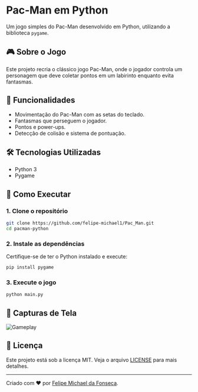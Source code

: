 # Pac-Man em Python

Um jogo simples do Pac-Man desenvolvido em Python, utilizando a biblioteca `pygame`.

## 🎮 Sobre o Jogo
Este projeto recria o clássico jogo Pac-Man, onde o jogador controla um personagem que deve coletar pontos em um labirinto enquanto evita fantasmas.

## 📌 Funcionalidades
- Movimentação do Pac-Man com as setas do teclado.
- Fantasmas que perseguem o jogador.
- Pontos e power-ups.
- Detecção de colisão e sistema de pontuação.

## 🛠 Tecnologias Utilizadas
- Python 3
- Pygame

## 🚀 Como Executar
### 1. Clone o repositório
```sh
git clone https://github.com/felipe-michael1/Pac_Man.git
cd pacman-python
```

### 2. Instale as dependências
Certifique-se de ter o Python instalado e execute:
```sh
pip install pygame
```

### 3. Execute o jogo
```sh
python main.py
```

## 📸 Capturas de Tela
![Gameplay](https://via.placeholder.com/600x300?text=Gameplay)

## 📜 Licença
Este projeto está sob a licença MIT. Veja o arquivo [LICENSE](LICENSE) para mais detalhes.

---
Criado com ❤️ por [Felipe Michael da Fonseca](https://github.com/felipe-michael1).

